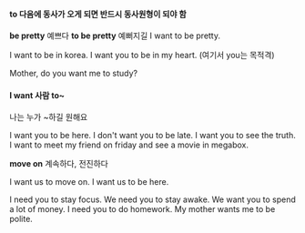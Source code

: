 #### **to 다음에 동사가 오게 되면 반드시 동사원형이 되야 함**

**be pretty** 예쁘다
**to be pretty** 예뻐지길
I want to be pretty.

I want to be in korea.
I want you to be in my heart. (여기서 you는 목적격)

Mother, do you want me to study?



#### **I want 사람 to~** 

나는 누가 ~하길 원해요  

I want you to be here.
I don't want you to be late.
I want you to see the truth.
I want to meet my friend on friday and see a movie in megabox.

**move on** 계속하다, 전진하다

I want us to move on.
I want us to be here.

I need you to stay focus.
We need you to stay awake.
We want you to spend a lot of money.
I need you to do homework.
My mother wants me to be polite. 